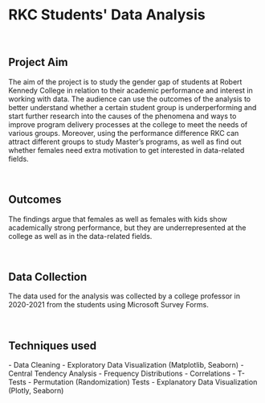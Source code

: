 # RKC Students' Data Analysis
<br>
<h2>Project Aim</h2>
<p>The aim of the project is to study the gender gap of students at Robert Kennedy College in relation to their academic performance and interest in working with data. The audience can use the outcomes of the analysis to better understand whether a certain student group is underperforming and start further research into the causes of the phenomena and ways to improve program delivery processes at the college to meet the needs of various groups. Moreover, using the performance difference RKC can attract different groups to study Master’s programs, as well as find out whether females need extra motivation to get interested in data-related fields.</p>
<br>
<h2>Outcomes</h2>
<p>The findings argue that females as well as females with kids show academically strong performance, but they are underrepresented at the college as well as in the data-related fields.</p>
<br>
<h2>Data Collection</h2>
<p>The data used for the analysis was collected by a college professor in 2020-2021 from the students using Microsoft Survey Forms.</p>
<br>
<h2>Techniques used</h2>
- Data Cleaning
- Exploratory Data Visualization (Matplotlib, Seaborn)
- Central Tendency Analysis
- Frequency Distributions
- Correlations
- T-Tests
- Permutation (Randomization) Tests
- Explanatory Data Visualization (Plotly, Seaborn)